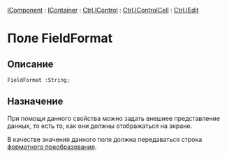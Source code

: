 ﻿---
Link: .Ctrl.IEdit.@FieldFormat
---

[IComponent](topic:Com.Custom.ComClasses.IComponent.Default) :
[IContainer](topic:Com.Custom.ComClasses.IContainer.Default) :
[Ctrl.IControl](topic:Com.Custom.ComClasses.Ctrl.IControl.Default) :
[Ctrl.IControlCell](topic:Com.Custom.ComClasses.Ctrl.IControlCell.Default) :
[Ctrl.IEdit](Default)

# Поле FieldFormat

## Описание

    FieldFormat :String;

## Назначение

При помощи данного свойства можно задать внешнее представление данных, то есть то, как они
должны отображаться на экране.

В качестве значения данного поля должна передаваться строка
[форматного преобразования](topic:kernel.Программирование.ТБСкрипт.ТипыДанных.Формат).


